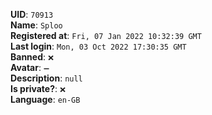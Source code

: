 **UID**: `70913`  
**Name**: `Sploo`  
**Registered at**: `Fri, 07 Jan 2022 10:32:39 GMT`  
**Last login**: `Mon, 03 Oct 2022 17:30:35 GMT`  
**Banned**: `❌`  
**Avatar**: `➖`  
**Description**: ```null```  
**Is private?**: `❌`  
**Language**: `en-GB`